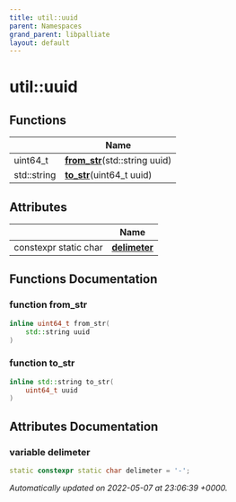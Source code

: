 ```yaml
---
title: util::uuid
parent: Namespaces
grand_parent: libpalliate
layout: default
---
```


# util::uuid



## Functions

|                | Name           |
| -------------- | -------------- |
| uint64_t | **[from_str](/libpalliate/generated/Namespaces/namespaceutil_1_1uuid#function-from-str)**(std::string uuid) |
| std::string | **[to_str](/libpalliate/generated/Namespaces/namespaceutil_1_1uuid#function-to-str)**(uint64_t uuid) |

## Attributes

|                | Name           |
| -------------- | -------------- |
| constexpr static char | **[delimeter](/libpalliate/generated/Namespaces/namespaceutil_1_1uuid#variable-delimeter)**  |


## Functions Documentation

### function from_str

```cpp
inline uint64_t from_str(
    std::string uuid
)
```


### function to_str

```cpp
inline std::string to_str(
    uint64_t uuid
)
```



## Attributes Documentation

### variable delimeter

```cpp
static constexpr static char delimeter = '-';
```






_Automatically updated on 2022-05-07 at 23:06:39 +0000._